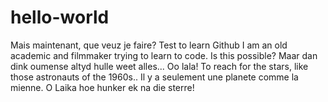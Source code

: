 # hello-world
Mais maintenant, que veuz je faire? Test to learn Github
I am an old academic and filmmaker trying to learn to code. Is this possible? 
Maar dan dink oumense altyd hulle weet alles... Oo lala!
To reach for the stars, like those astronauts of the 1960s..
Il y a seulement une planete comme la mienne.
O Laika hoe hunker ek na die sterre!
